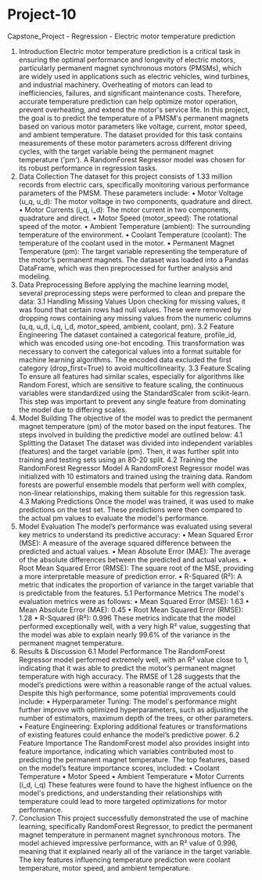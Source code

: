 # Project-10
Capstone_Project - Regression - Electric motor temperature prediction

1. Introduction
Electric motor temperature prediction is a critical task in ensuring the
optimal performance and longevity of electric motors, particularly permanent
magnet synchronous motors (PMSMs), which are widely used in applications
such as electric vehicles, wind turbines, and industrial machinery.
Overheating of motors can lead to inefficiencies, failures, and significant
maintenance costs. Therefore, accurate temperature prediction can help
optimize motor operation, prevent overheating, and extend the motor's
service life. In this project, the goal is to predict the temperature of a
PMSM's permanent magnets based on various motor parameters like
voltage, current, motor speed, and ambient temperature. The dataset
provided for this task contains measurements of these motor parameters
across different driving cycles, with the target variable being the permanent
magnet temperature ('pm'). A RandomForest Regressor model was chosen
for its robust performance in regression tasks.
2. Data Collection
The dataset for this project consists of 1.33 million records from electric
cars, specifically monitoring various performance parameters of the PMSM.
These parameters include:
• Motor Voltage (u_q, u_d): The motor voltage in two components,
quadrature and direct.
• Motor Currents (i_q, i_d): The motor current in two components,
quadrature and direct.
• Motor Speed (motor_speed): The rotational speed of the motor.
• Ambient Temperature (ambient): The surrounding temperature of
the environment.
• Coolant Temperature (coolant): The temperature of the coolant
used in the motor.
• Permanent Magnet Temperature (pm): The target variable
representing the temperature of the motor’s permanent magnets.
The dataset was loaded into a Pandas DataFrame, which was then
preprocessed for further analysis and modeling.
3. Data Preprocessing
Before applying the machine learning model, several preprocessing steps
were performed to clean and prepare the data:
3.1 Handling Missing Values
Upon checking for missing values, it was found that certain rows had null
values. These were removed by dropping rows containing any missing values
from the numeric columns (u_q, u_d, i_q, i_d, motor_speed, ambient, coolant, pm).
3.2 Feature Engineering
The dataset contained a categorical feature, profile_id, which was encoded
using one-hot encoding. This transformation was necessary to convert the
categorical values into a format suitable for machine learning algorithms.
The encoded data excluded the first category (drop_first=True) to avoid
multicollinearity.
3.3 Feature Scaling
To ensure all features had similar scales, especially for algorithms like
Random Forest, which are sensitive to feature scaling, the continuous
variables were standardized using the StandardScaler from scikit-learn. This
step was important to prevent any single feature from dominating the model
due to differing scales.
4. Model Building
The objective of the model was to predict the permanent magnet
temperature (pm) of the motor based on the input features. The steps
involved in building the predictive model are outlined below:
4.1 Splitting the Dataset
The dataset was divided into independent variables (features) and the target
variable (pm). Then, it was further split into training and testing sets using
an 80-20 split.
4.2 Training the RandomForest Regressor Model
A RandomForest Regressor model was initialized with 10 estimators and
trained using the training data. Random forests are powerful ensemble
models that perform well with complex, non-linear relationships, making
them suitable for this regression task.
4.3 Making Predictions
Once the model was trained, it was used to make predictions on the test set.
These predictions were then compared to the actual pm values to evaluate
the model's performance.
5. Model Evaluation
The model’s performance was evaluated using several key metrics to
understand its predictive accuracy:
• Mean Squared Error (MSE): A measure of the average squared
difference between the predicted and actual values.
• Mean Absolute Error (MAE): The average of the absolute
differences between the predicted and actual values.
• Root Mean Squared Error (RMSE): The square root of the MSE,
providing a more interpretable measure of prediction error.
• R-Squared (R²): A metric that indicates the proportion of variance in
the target variable that is predictable from the features.
5.1 Performance Metrics
The model's evaluation metrics were as follows:
• Mean Squared Error (MSE): 1.63
• Mean Absolute Error (MAE): 0.45
• Root Mean Squared Error (RMSE): 1.28
• R-Squared (R²): 0.996
These metrics indicate that the model performed exceptionally well, with a
very high R² value, suggesting that the model was able to explain nearly
99.6% of the variance in the permanent magnet temperature.
6. Results & Discussion
6.1 Model Performance
The RandomForest Regressor model performed extremely well, with an R²
value close to 1, indicating that it was able to predict the motor’s permanent
magnet temperature with high accuracy. The RMSE of 1.28 suggests that
the model’s predictions were within a reasonable range of the actual values.
Despite this high performance, some potential improvements could include:
• Hyperparameter Tuning: The model's performance might further
improve with optimized hyperparameters, such as adjusting the
number of estimators, maximum depth of the trees, or other
parameters.
• Feature Engineering: Exploring additional features or
transformations of existing features could enhance the model’s
predictive power.
6.2 Feature Importance
The RandomForest model also provides insight into feature importance,
indicating which variables contributed most to predicting the permanent
magnet temperature. The top features, based on the model’s feature
importance scores, included:
• Coolant Temperature
• Motor Speed
• Ambient Temperature
• Motor Currents (i_d, i_q)
These features were found to have the highest influence on the model's
predictions, and understanding their relationships with temperature could
lead to more targeted optimizations for motor performance.
7. Conclusion
This project successfully demonstrated the use of machine learning,
specifically RandomForest Regressor, to predict the permanent magnet
temperature in permanent magnet synchronous motors. The model achieved
impressive performance, with an R² value of 0.996, meaning that it
explained nearly all of the variance in the target variable. The key features
influencing temperature prediction were coolant temperature, motor speed,
and ambient temperature.
